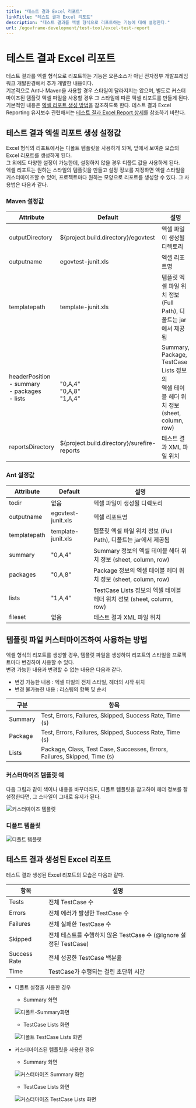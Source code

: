 ```yaml
---
title: "테스트 결과 Excel 리포트"
linkTitle: "테스트 결과 Excel 리포트"
description: "테스트 결과를 엑셀 형식으로 리포트하는 기능에 대해 설명한다."
url: /egovframe-development/test-tool/excel-test-report
---
```


# 테스트 결과 Excel 리포트

테스트 결과를 엑셀 형식으로 리포트하는 기능은 오픈소스가 아닌 전자정부 개발프레임워크 개발환경에서 추가 개발한 내용이다.  
기본적으로 Ant나 Maven을 사용할 경우 스타일이 달라지지는 않으며, 별도로 커스터마이즈된 템플릿 엑셀 파일을 사용할 경우 그 스타일에 따른 엑셀 리포트를 만들게 된다. 기본적인 내용은 [엑셀 리포트 생성 방법](./test-reporting.md#엑셀-리포트-생성-방법)을 참조하도록 한다.
테스트 결과 Excel Reporting 유지보수 관련해서는 [테스트 결과 Excel Report 상세](./excel-test-report-detail.md)를 참조하기 바란다.

## 테스트 결과 엑셀 리포트 생성 설정값

Excel 형식의 리포트에서는 디폴트 템플릿을 사용하게 되며, 앞에서 보여준 모습의 Excel 리포트를 생성하게 된다.  
그 외에도 다양한 설정이 가능한데, 설정하지 않을 경우 디폴트 값을 사용하게 된다.  
엑셀 리포트는 원하는 스타일의 템플릿을 만들고 설정 정보를 지정하면 엑셀 스타일을 커스터마이즈할 수 있어, 프로젝트마다 원하는 모양으로 리포트를 생성할 수 있다. 그 사용법은 다음과 같다.

### Maven 설정값

| Attribute | Default | 설명 |
|-----------|---------|------|
| outputDirectory | ${project.build.directory}/egovtest | 엑셀 파일이 생성될 디렉토리 |
| outputname | egovtest-junit.xls | 엑셀 리포트명 |
| templatepath | template-junit.xls | 템플릿 엑셀 파일 위치 정보 (Full Path), 디폴트는 jar에서 제공됨 |
| headerPosition <br> - summary <br> - packages <br> - lists | <br> "0,A,4" <br> "0,A,8" <br> "1,A,4" | Summary, Package, TestCase Lists 정보의 <br> 엑셀 테이블 헤더 위치 정보 (sheet, column, row) |
| reportsDirectory | ${project.build.directory}/surefire-reports | 테스트 결과 XML 파일 위치 |

### Ant 설정값

| Attribute | Default | 설명 |
|-----------|---------|------|
| todir | 없음 | 엑셀 파일이 생성될 디렉토리 |
| outputname | egovtest-junit.xls | 엑셀 리포트명 |
| templatepath | template-junit.xls | 템플릿 엑셀 파일 위치 정보 (Full Path), 디폴트는 jar에서 제공됨 |
| summary | "0,A,4" | Summary 정보의 엑셀 테이블 헤더 위치 정보 (sheet, column, row) |
| packages | "0,A,8" | Package 정보의 엑셀 테이블 헤더 위치 정보 (sheet, column, row) |
| lists | "1,A,4" | TestCase Lists 정보의 엑셀 테이블 헤더 위치 정보 (sheet, column, row) |
| fileset | 없음 | 테스트 결과 XML 파일 위치 |

## 템플릿 파일 커스터마이즈하여 사용하는 방법

엑셀 형식의 리포트를 생성할 경우, 템플릿 파일을 생성하여 리포트의 스타일을 프로젝트마다 변경하여 사용할 수 있다.  
변경 가능한 내용과 변경할 수 없는 내용은 다음과 같다.

* 변경 가능한 내용 : 엑셀 파일의 전체 스타일, 헤더의 시작 위치
* 변경 불가능한 내용 : 리스팅의 항목 및 순서

| 구분 | 항목 |
|------|------|
| Summary | Test, Errors, Failures, Skipped, Success Rate, Time (s) |
| Package | Test, Errors, Failures, Skipped, Success Rate, Time (s) |
| Lists | Package, Class, Test Case, Successes, Errors, Failures, Skipped, Time (s) |

### 커스터마이즈 템플릿 예

다음 그림과 같이 색이나 내용을 바꾸더라도, 디폴트 템플릿을 참고하여 헤더 정보를 잘 설정한다면, 그 스타일이 그대로 유지가 된다.

![커스터마이즈 템플릿](./images/excel-customized-template.png)

### 디폴트 템플릿

![디폴트 템플릿](./images/excel-default-template.png)

## 테스트 결과 생성된 Excel 리포트

테스트 결과 생성된 Excel 리포트의 모습은 다음과 같다.

| 항목 | 설명 |
|------|------|
| Tests | 전체 TestCase 수 |
| Errors | 전체 에러가 발생한 TestCase 수 |
| Failures | 전체 실패한 TestCase 수 |
| Skipped | 전체 테스트를 수행하지 않은 TestCase 수 (@Ignore 설정된 TestCase) |
| Success Rate | 전체 성공한 TestCase 백분율 |
| Time | TestCase가 수행되는 걸린 초단위 시간 |

* 디폴트 설정을 사용한 경우  
   * Summary 화면  

   ![디폴트-Summary화면](./images/excel-default-summary.jpg)

   * TestCase Lists 화면

   ![디폴트 TestCase Lists 화면](./images/excel-default-testcase-list.png)

* 커스터마이즈된 템플릿을 사용한 경우  
   * Summary 화면 

   ![커스터마이즈 Summary 화면](./images/excel-customized-summary.png)

   * TestCase Lists 화면

   ![커스터마이즈 TestCase Lists 화면](./images/excel-customized-testcase-list.png)
